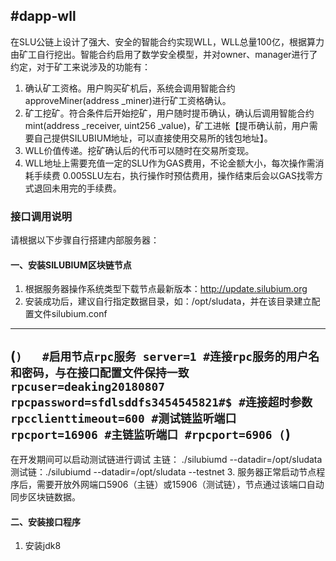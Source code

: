## #dapp-wll
在SLU公链上设计了强大、安全的智能合约实现WLL，WLL总量100亿，根据算力由矿工自行挖出。智能合约启用了数学安全模型，并对owner、manager进行了约定，对于矿工来说涉及的功能有：
1. 确认矿工资格。用户购买矿机后，系统会调用智能合约approveMiner(address _miner)进行矿工资格确认。
2. 矿工挖矿。符合条件后开始挖矿，用户随时提币确认，确认后调用智能合约mint(address _receiver, uint256 _value)，矿工进帐【提币确认前，用户需要自己提供SILUBIUM地址，可以直接使用交易所的钱包地址】。
3. WLL价值传递。挖矿确认后的代币可以随时在交易所变现。
4. WLL地址上需要充值一定的SLU作为GAS费用，不论金额大小，每次操作需消耗手续费 0.005SLU左右，执行操作时预估费用，操作结束后会以GAS找零方式退回未用完的手续费。

### 接口调用说明

请根据以下步骤自行搭建内部服务器：

#### 一、安装SILUBIUM区块链节点
1. 根据服务器操作系统类型下载节点最新版本：http://update.silubium.org
2. 安装成功后，建议自行指定数据目录，如：/opt/sludata，并在该目录建立配置文件silubium.conf  
---  
(```)  
#启用节点rpc服务
server=1
#连接rpc服务的用户名和密码，与在接口配置文件保持一致
rpcuser=deaking20180807
rpcpassword=sfdlsddfs3454545821#$
#连接超时参数
rpcclienttimeout=600
#测试链监听端口
rpcport=16906
#主链监听端口
#rpcport=6906
(```)  
---  
在开发期间可以启动测试链进行调试
主链： ./silubiumd --datadir=/opt/sludata
测试链：./silubiumd --datadir=/opt/sludata --testnet
3. 服务器正常启动节点程序后，需要开放外网端口5906（主链）或15906（测试链），节点通过该端口自动同步区块链数据。

#### 二、安装接口程序
1. 安装jdk8
